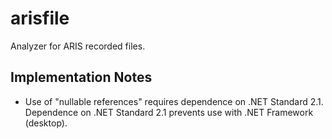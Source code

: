 # arisfile

Analyzer for ARIS recorded files.

## Implementation Notes

* Use of "nullable references" requires dependence on .NET Standard 2.1. Dependence on
.NET Standard 2.1 prevents use with .NET Framework (desktop).
